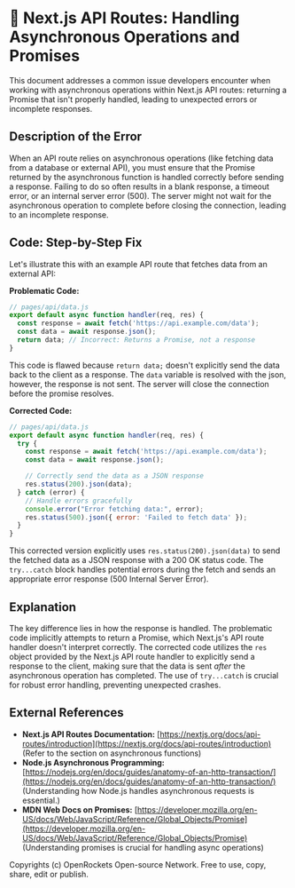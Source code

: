 # 🐞 Next.js API Routes: Handling Asynchronous Operations and Promises


This document addresses a common issue developers encounter when working with asynchronous operations within Next.js API routes:  returning a Promise that isn't properly handled, leading to unexpected errors or incomplete responses.


## Description of the Error

When an API route relies on asynchronous operations (like fetching data from a database or external API), you must ensure that the Promise returned by the asynchronous function is handled correctly before sending a response.  Failing to do so often results in a blank response, a timeout error, or an internal server error (500).  The server might not wait for the asynchronous operation to complete before closing the connection, leading to an incomplete response.

## Code: Step-by-Step Fix

Let's illustrate this with an example API route that fetches data from an external API:

**Problematic Code:**

```javascript
// pages/api/data.js
export default async function handler(req, res) {
  const response = await fetch('https://api.example.com/data');
  const data = await response.json();
  return data; // Incorrect: Returns a Promise, not a response
}
```

This code is flawed because `return data;`  doesn't explicitly send the data back to the client as a response.  The `data` variable is resolved with the json, however, the response is not sent. The server will close the connection before the promise resolves.

**Corrected Code:**

```javascript
// pages/api/data.js
export default async function handler(req, res) {
  try {
    const response = await fetch('https://api.example.com/data');
    const data = await response.json();

    // Correctly send the data as a JSON response
    res.status(200).json(data); 
  } catch (error) {
    // Handle errors gracefully
    console.error("Error fetching data:", error);
    res.status(500).json({ error: 'Failed to fetch data' });
  }
}
```

This corrected version explicitly uses `res.status(200).json(data)` to send the fetched data as a JSON response with a 200 OK status code.  The `try...catch` block handles potential errors during the fetch and sends an appropriate error response (500 Internal Server Error).


## Explanation

The key difference lies in how the response is handled.  The problematic code implicitly attempts to return a Promise, which Next.js's API route handler doesn't interpret correctly.  The corrected code utilizes the `res` object provided by the Next.js API route handler to explicitly send a response to the client, making sure that the data is sent *after* the asynchronous operation has completed.  The use of `try...catch` is crucial for robust error handling, preventing unexpected crashes.


## External References

* **Next.js API Routes Documentation:** [https://nextjs.org/docs/api-routes/introduction](https://nextjs.org/docs/api-routes/introduction)  (Refer to the section on asynchronous functions)
* **Node.js Asynchronous Programming:**  [https://nodejs.org/en/docs/guides/anatomy-of-an-http-transaction/](https://nodejs.org/en/docs/guides/anatomy-of-an-http-transaction/) (Understanding how Node.js handles asynchronous requests is essential.)
* **MDN Web Docs on Promises:** [https://developer.mozilla.org/en-US/docs/Web/JavaScript/Reference/Global_Objects/Promise](https://developer.mozilla.org/en-US/docs/Web/JavaScript/Reference/Global_Objects/Promise) (Understanding promises is crucial for handling async operations)


Copyrights (c) OpenRockets Open-source Network. Free to use, copy, share, edit or publish.

